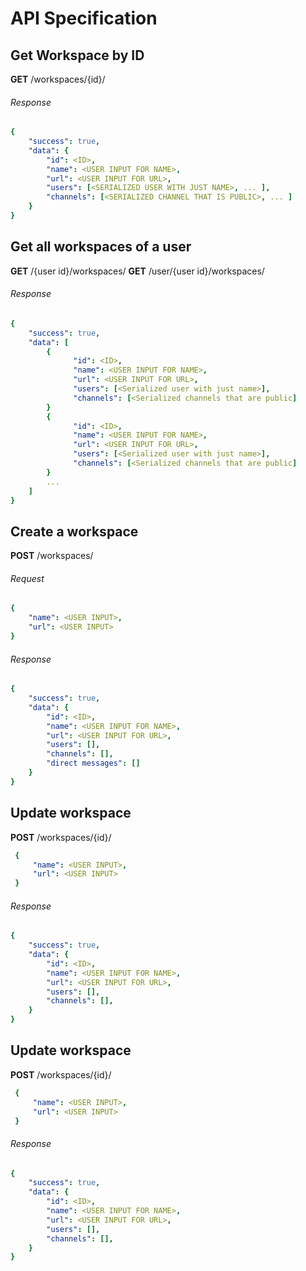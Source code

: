 # API Specification
## **Get Workspace by ID**
 **GET** /workspaces/{id}/
 ###### Response
 ```yaml
 {
     "success": true,
     "data": {
         "id": <ID>,
         "name": <USER INPUT FOR NAME>,
         "url": <USER INPUT FOR URL>,
         "users": [<SERIALIZED USER WITH JUST NAME>, ... ],
         "channels": [<SERIALIZED CHANNEL THAT IS PUBLIC>, ... ]
     }
 }
```

## **Get all workspaces of a user**
 **GET** /{user id}/workspaces/
 **GET** /user/{user id}/workspaces/
 ###### Response
 ```yaml
 {
     "success": true,
     "data": [
         {
               "id": <ID>,
               "name": <USER INPUT FOR NAME>,
               "url": <USER INPUT FOR URL>,
               "users": [<Serialized user with just name>],
               "channels": [<Serialized channels that are public]
         }
         {
               "id": <ID>,
               "name": <USER INPUT FOR NAME>,
               "url": <USER INPUT FOR URL>,
               "users": [<Serialized user with just name>],
               "channels": [<Serialized channels that are public]
         }
         ...
     ]
 }
```

## **Create a workspace**
 **POST** /workspaces/
 ###### Request
 ```yaml
 {
     "name": <USER INPUT>,
     "url": <USER INPUT>      
 }
```
###### Response
 ```yaml
 {
     "success": true,
     "data": {
         "id": <ID>,
         "name": <USER INPUT FOR NAME>,
         "url": <USER INPUT FOR URL>,
         "users": [],
         "channels": [],
         "direct messages": []
     }
 }
```

## **Update workspace**
 **POST** /workspaces/{id}/
```yaml
 {
     "name": <USER INPUT>,
     "url": <USER INPUT>      
 }
```
###### Response
 ```yaml
 {
     "success": true,
     "data": {
         "id": <ID>,
         "name": <USER INPUT FOR NAME>,
         "url": <USER INPUT FOR URL>,
         "users": [],
         "channels": [],
     }
 }
```

## **Update workspace**
 **POST** /workspaces/{id}/
```yaml
 {
     "name": <USER INPUT>,
     "url": <USER INPUT>      
 }
```
###### Response
 ```yaml
 {
     "success": true,
     "data": {
         "id": <ID>,
         "name": <USER INPUT FOR NAME>,
         "url": <USER INPUT FOR URL>,
         "users": [],
         "channels": [],
     }
 }
```


